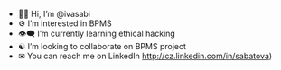 - 👩‍🦰 Hi, I’m @ivasabi
- ⚙ I’m interested in BPMS
- 👁‍🗨  I’m currently learning ethical hacking 
- ☯ I’m looking to collaborate on BPMS project
- ✉ You can reach me on LinkedIn http://cz.linkedin.com/in/sabatova)
<!---
ivasabi/ivasabi is a ✨ special ✨ repository because its `README.md` (this file) appears on your GitHub profile.
You can click the Preview link to take a look at your changes.
--->
